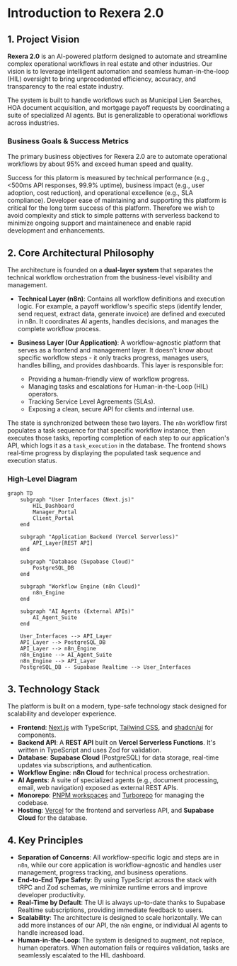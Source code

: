 # Introduction to Rexera 2.0

## 1. Project Vision

**Rexera 2.0** is an AI-powered platform designed to automate and streamline complex operational workflows in real estate and other industries. Our vision is to leverage intelligent automation and seamless human-in-the-loop (HIL) oversight to bring unprecedented efficiency, accuracy, and transparency to the real estate industry.

The system is built to handle workflows such as Municipal Lien Searches, HOA document acquisition, and mortgage payoff requests by coordinating a suite of specialized AI agents. But is generalizable to operational workflows across industries.

### Business Goals & Success Metrics

The primary business objectives for Rexera 2.0 are to automate operational workflows by about 95% and exceed human speed and quality. 

Success for this platorm is measured by technical performance (e.g., <500ms API responses, 99.9% uptime), business impact (e.g., user adoption, cost reduction), and operational excellence (e.g., SLA compliance). Developer ease of maintaining and supporting this platform is critical for the long term success of this platform. Therefore we wish to avoid complexity and stick to simple patterns with serverless backend to minimize ongoing support and maintainenece and enable rapid development and enhancements.

## 2. Core Architectural Philosophy

The architecture is founded on a **dual-layer system** that separates the technical workflow orchestration from the business-level visibility and management.

*   **Technical Layer (n8n)**: Contains all workflow definitions and execution logic. For example, a payoff workflow's specific steps (identify lender, send request, extract data, generate invoice) are defined and executed in n8n. It coordinates AI agents, handles decisions, and manages the complete workflow process.

*   **Business Layer (Our Application)**: A workflow-agnostic platform that serves as a frontend and management layer. It doesn't know about specific workflow steps - it only tracks progress, manages users, handles billing, and provides dashboards. This layer is responsible for:
    *   Providing a human-friendly view of workflow progress.
    *   Managing tasks and escalations for Human-in-the-Loop (HIL) operators.
    *   Tracking Service Level Agreements (SLAs).
    *   Exposing a clean, secure API for clients and internal use.

The state is synchronized between these two layers. The `n8n` workflow first populates a task sequence for that specific workflow instance, then executes those tasks, reporting completion of each step to our application's API, which logs it as a `task_execution` in the database. The frontend shows real-time progress by displaying the populated task sequence and execution status.

### High-Level Diagram

```mermaid
graph TD
    subgraph "User Interfaces (Next.js)"
        HIL_Dashboard
        Manager_Portal
        Client_Portal
    end

    subgraph "Application Backend (Vercel Serverless)"
        API_Layer[REST API]
    end

    subgraph "Database (Supabase Cloud)"
        PostgreSQL_DB
    end

    subgraph "Workflow Engine (n8n Cloud)"
        n8n_Engine
    end

    subgraph "AI Agents (External APIs)"
        AI_Agent_Suite
    end

    User_Interfaces --> API_Layer
    API_Layer --> PostgreSQL_DB
    API_Layer --> n8n_Engine
    n8n_Engine --> AI_Agent_Suite
    n8n_Engine --> API_Layer
    PostgreSQL_DB -- Supabase Realtime --> User_Interfaces
```

## 3. Technology Stack

The platform is built on a modern, type-safe technology stack designed for scalability and developer experience.

*   **Frontend**: [Next.js](https://nextjs.org/) with TypeScript, [Tailwind CSS](https://tailwindcss.com/), and [shadcn/ui](https://ui.shadcn.com/) for components.
*   **Backend API**: A **REST API** built on **Vercel Serverless Functions**. It's written in TypeScript and uses Zod for validation.
*   **Database**: **Supabase Cloud** (PostgreSQL) for data storage, real-time updates via subscriptions, and authentication.
*   **Workflow Engine**: **n8n Cloud** for technical process orchestration.
*   **AI Agents**: A suite of specialized agents (e.g., document processing, email, web navigation) exposed as external REST APIs.
*   **Monorepo**: [PNPM workspaces](https://pnpm.io/workspaces) and [Turborepo](https://turbo.build/repo) for managing the codebase.
*   **Hosting**: [Vercel](https://vercel.com/) for the frontend and serverless API, and **Supabase Cloud** for the database.

## 4. Key Principles

*   **Separation of Concerns**: All workflow-specific logic and steps are in `n8n`, while our core application is workflow-agnostic and handles user management, progress tracking, and business operations.
*   **End-to-End Type Safety**: By using TypeScript across the stack with tRPC and Zod schemas, we minimize runtime errors and improve developer productivity.
*   **Real-Time by Default**: The UI is always up-to-date thanks to Supabase Realtime subscriptions, providing immediate feedback to users.
*   **Scalability**: The architecture is designed to scale horizontally. We can add more instances of our API, the `n8n` engine, or individual AI agents to handle increased load.
*   **Human-in-the-Loop**: The system is designed to augment, not replace, human operators. When automation fails or requires validation, tasks are seamlessly escalated to the HIL dashboard.